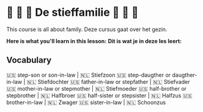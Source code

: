 # 👵 👴 👴 De stieffamilie 👵 👴 👴

This course is all about family.
Deze cursus gaat over het gezin.  

__Here is what you'll learn in this lesson:__
__Dit is wat je in deze les leert:__

## Vocabulary

🇺🇸 step-son or son-in-law           |  🇳🇱 Stiefzoon
🇺🇸 step-daugther or daugther-in-law |  🇳🇱 Stiefdochter
🇺🇸 father-in-law or stepfather      |  🇳🇱 Stiefvader
🇺🇸 mother-in-law or stepmother      |  🇳🇱 Stiefmoeder
🇺🇸 half-brother or stepbrother      |  🇳🇱 Halfbroer
🇺🇸 half-sister or stepsister        |  🇳🇱 Halfzus
🇺🇸 brother-in-law                   |  🇳🇱 Zwager
🇺🇸 sister-in-law                    |  🇳🇱 Schoonzus